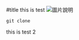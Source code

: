 #title
this is test
![圖片說明](https://i0.wp.com/chiikawahk.com/wp-content/uploads/2024/01/image-6.png?resize=1000%2C689&ssl=1)

```
git clone
```
this is test 2